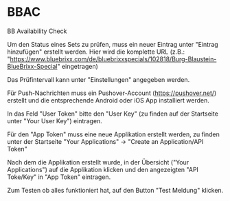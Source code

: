# BBAC
BB Availability Check

Um den Status eines Sets zu prüfen, muss ein neuer Eintrag unter "Eintrag hinzufügen" erstellt werden.
Hier wird die komplette URL (z.B.: "https://www.bluebrixx.com/de/bluebrixxspecials/102818/Burg-Blaustein-BlueBrixx-Special" eingetragen)

Das Prüfintervall kann unter "Einstellungen" angegeben werden.

Für Push-Nachrichten muss ein Pushover-Account (https://pushover.net/) erstellt und die entsprechende Android oder iOS App installiert werden.

In das Feld "User Token" bitte den "User Key" (zu finden auf der Startseite unter "Your User Key") eintragen.

Für den "App Token" muss eine neue Applikation erstellt werden, zu finden unter der Startseite "Your Applications" -> "Create an Application/API Token"

Nach dem die Applikation erstellt wurde, in der Übersicht ("Your Applications") auf die Applikation klicken und den angezeigten "API Toke/Key"
in "App Token" eintragen.

Zum Testen ob alles funktioniert hat, auf den Button "Test Meldung" klicken.
